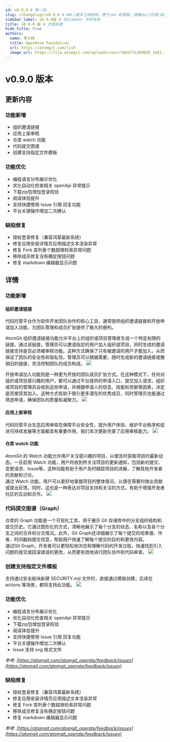 ```yaml
---
id: v0.9.0 # 唯一ID
slug: /changelogs/v0.9.0 # URL(最多三级结构，便于seo 和理解，遵循doc/资源/具体说明项 的原则)
sidebar_label: v0.9.0版 # 在sidebar 中的名称
title: v0.9.0 版 # 页面标题
hide_title: true
authors:
  name: 李少辉
  title: OpenAtom Foundation
  url: https://atomgit.com/lish
  image_url: https://file.atomgit.com/uploads/user/1684721369020_1661.jpeg
---
```


# v0.9.0 版本 
<!-- 大版本更新简述，控制在 200字左右 -->
## 更新内容
### 功能新增
 - 组织邀请链接
 - 应用上架审核
 - 仓库 watch 功能
 - 代码提交图谱
 - 创建支持指定文件模板
### 功能优化
 - 编程语言分布展示优化
 - 优化自动化检查相关 openApi 异常提示
 - 下载zip包增加登录校验
 - 阅读体验提升
 - 支持快捷使用 Issue 引用 回复功能
 - 平台关键操作增加二次确认
### 缺陷修复
 - 授权登录修复（兼容鸿蒙最新系统）
 - 修复应用安装详情页应用描述文本渲染异常
 - 修复 Fork 库列表个数超限检索异常问题
 - 移除成员修复没有确定按钮问题
 - 修复 markdown 编辑器显示问题


## 详情
### 功能新增
#### 组织邀请链接
代码托管平台作为软件开发团队协作的核心工具，通常提供组织邀请链接和开放申请加入功能，为团队管理和成员扩张提供了极大的便利。

AtomGit 组织邀请链接功能允许平台上的组织或项目管理者生成一个特定权限的链接，通过该链接，管理员可以邀请指定的用户加入组织或项目，同时生成的邀请链接支持是否必须被审核功能。这种方式确保了只有被邀请的用户才能加入，从而保证了团队的安全性和隐私性。管理员可以根据需要，随时生成新的邀请链接或撤销旧的链接，灵活控制团队的成员构成。
![](./0.9.0-images/create-invite-link.png)

开放申请加入功能则是一种更为开放的团队成员扩张方式。在这种模式下，任何对组织或项目感兴趣的用户，都可以通过平台提供的申请入口，提交加入请求。组织或项目的管理员会收到这些申请，并根据申请人的信息、技能和贡献等因素，决定是否接受其加入。这种方式有助于吸引更多潜在的优秀成员，同时管理员也能通过筛选申请，确保团队的质量和凝聚力。
![](./0.9.0-images/request-join.jpg)
#### 应用上架审核
代码托管平台生态应用审核在保障平台安全性、提升用户体验、维护平台秩序和促进可持续发展等方面都具有重要作用，我们本次更新完善了应用审核能力。
![](./0.9.0-images/app-check.png)

#### 仓库 watch 功能
AtomGit 的 Watch 功能允许用户关注感兴趣的项目，以便及时获取项目的最新动态。一旦启用 Watch 功能，用户将收到所关注项目的更新通知，包括新的提交、变更请求、Issue等。这种功能有助于用户及时跟踪项目的进展，了解其他开发者的贡献和讨论。  
通过 Watch 功能，用户可以更好地掌握项目的整体情况，以便在需要时做出贡献或提出反馈。同时，这也是一种表达对项目支持和关注的方式，有助于增强开发者社区的互动和合作。
![](./0.9.0-images/watch.png)

### 代码提交图谱（Graph）
仓库的 Graph 功能是一个可视化工具，用于展示 Git 存储库中的分支组织结构和提交历史。它通过图形化的方式，清晰地展示了每个分支的状态、名称以及各个分支之间的合并和分叉情况。此外，Git Graph还详细展示了每个提交的哈希值、作者、时间戳和提交信息，帮助用户快速了解每个提交的目的和更改内容。  
通过Git Graph，开发者可以更轻松地浏览和理解代码的开发过程，快速找到引入问题的提交或回滚错误的更改，从而更有效地进行团队协作和代码审查。
![](./0.9.0-images/graph.png)

### 创建支持指定文件模板
支持通过安全板块新建 SECURITY.md 文件时，直接通过模板创建，后续在 actions 等场景，都将支持此功能。
![](./0.9.0-images/create-security-file.png)

### 功能优化
 - 编程语言分布展示优化
 - 优化自动化检查相关 openApi 异常提示
 - 下载zip包增加登录校验
 - 阅读体验提升
 - 支持快捷使用 Issue 引用 回复功能
 - 平台关键操作增加二次确认
 - Issue 支持 svg 格式文件

 *参考: [https://atomgit.com/atomgit_operate/feedback/issues](https://atomgit.com/atomgit_operate/feedback/issues)*
### 缺陷修复
 - 授权登录修复（兼容鸿蒙最新系统）
 - 修复应用安装详情页应用描述文本渲染异常
 - 修复 Fork 库列表个数超限检索异常问题
 - 移除成员修复没有确定按钮问题
 - 修复 markdown 编辑器显示问题

  *参考: [https://atomgit.com/atomgit_operate/feedback/issues](https://atomgit.com/atomgit_operate/feedback/issues)*